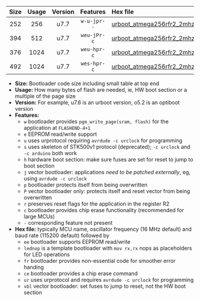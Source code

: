 |Size|Usage|Version|Features|Hex file|
|:-:|:-:|:-:|:-:|:--|
|252|256|u7.7|`w-u-jpr--`|[urboot_atmega256rfr2_2mhz_19200bps_lednop_ur_vbl.hex](https://raw.githubusercontent.com/stefanrueger/urboot.hex/main/mcus/atmega256rfr2/fcpu_2mhz/19200_bps/urboot_atmega256rfr2_2mhz_19200bps_lednop_ur_vbl.hex)|
|394|512|u7.7|`weu-jPr-c`|[urboot_atmega256rfr2_2mhz_19200bps_ee_lednop_fr_ce_ur_vbl.hex](https://raw.githubusercontent.com/stefanrueger/urboot.hex/main/mcus/atmega256rfr2/fcpu_2mhz/19200_bps/urboot_atmega256rfr2_2mhz_19200bps_ee_lednop_fr_ce_ur_vbl.hex)|
|376|1024|u7.7|`weu-hpr-c`|[urboot_atmega256rfr2_2mhz_19200bps_ee_lednop_fr_ce_ur.hex](https://raw.githubusercontent.com/stefanrueger/urboot.hex/main/mcus/atmega256rfr2/fcpu_2mhz/19200_bps/urboot_atmega256rfr2_2mhz_19200bps_ee_lednop_fr_ce_ur.hex)|
|492|1024|u7.7|`wes-hpr-c`|[urboot_atmega256rfr2_2mhz_19200bps_ee_lednop_fr_ce.hex](https://raw.githubusercontent.com/stefanrueger/urboot.hex/main/mcus/atmega256rfr2/fcpu_2mhz/19200_bps/urboot_atmega256rfr2_2mhz_19200bps_ee_lednop_fr_ce.hex)|

- **Size:** Bootloader code size including small table at top end
- **Usage:** How many bytes of flash are needed, ie, HW boot section or a multiple of the page size
- **Version:** For example, u7.6 is an urboot version, o5.2 is an optiboot version
- **Features:**
  + `w` bootloader provides `pgm_write_page(sram, flash)` for the application at `FLASHEND-4+1`
  + `e` EEPROM read/write support
  + `u` uses urprotocol requiring `avrdude -c urclock` for programming
  + `s` uses skeleton of STK500v1 protocol (deprecated); `-c urclock` and `-c arduino` both work
  + `h` hardware boot section: make sure fuses are set for reset to jump to boot section
  + `j` vector bootloader: applications *need to be patched externally*, eg, using `avrdude -c urclock`
  + `p` bootloader protects itself from being overwritten
  + `P` vector bootloader only: protects itself and reset vector from being overwritten
  + `r` preserves reset flags for the application in the register R2
  + `c` bootloader provides chip erase functionality (recommended for large MCUs)
  + `-` corresponding feature not present
- **Hex file:** typically MCU name, oscillator frequency (16 MHz default) and baud rate (115200 default) followed by
  + `ee` bootloader supports EEPROM read/write
  + `lednop` is a template bootloader with `mov rx,rx` nops as placeholders for LED operations
  + `fr` bootloader provides non-essential code for smoother error handing
  + `ce` bootloader provides a chip erase command
  + `ur` uses urprotocol and requires `avrdude -c urclock` for programming
  + `vbl` vector bootloader: set fuses to jump to reset, not the HW boot section
